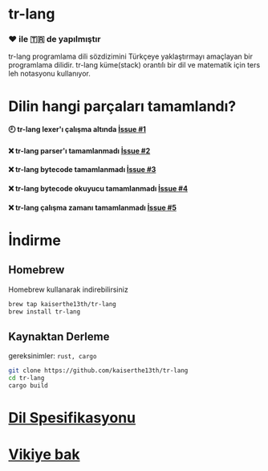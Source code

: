 # tr-lang

### ❤️ ile 🇹🇷 de yapılmıştır

tr-lang programlama dili sözdizimini Türkçeye yaklaştırmayı amaçlayan bir programlama dilidir.
tr-lang küme(stack) orantılı bir dil ve matematik için ters leh notasyonu kullanıyor.

# Dilin hangi parçaları tamamlandı?

#### 🕘 tr-lang lexer'ı çalışma altında [İssue #1](https://github.com/kaiserthe13th/tr-lang/issues/1#issue-1027652152)<br>
#### ❌ tr-lang parser'ı tamamlanmadı [İssue #2](https://github.com/kaiserthe13th/tr-lang/issues/2#issue-1027660436)<br>
#### ❌ tr-lang bytecode tamamlanmadı [İssue #3](https://github.com/kaiserthe13th/tr-lang/issues/3#issue-1027661753)<br>
#### ❌ tr-lang bytecode okuyucu tamamlanmadı [İssue #4](https://github.com/kaiserthe13th/tr-lang/issues/4#issue-1027663331)<br>
#### ❌ tr-lang çalışma zamanı tamamlanmadı [İssue #5](https://github.com/kaiserthe13th/tr-lang/issues/5#issue-1027665033)<br>

# İndirme

## Homebrew
Homebrew kullanarak indirebilirsiniz
```sh
brew tap kaiserthe13th/tr-lang
brew install tr-lang
```

## Kaynaktan Derleme
gereksinimler: `rust, cargo`
```sh
git clone https://github.com/kaiserthe13th/tr-lang
cd tr-lang
cargo build
```

# [Dil Spesifikasyonu](https://github.com/kaiserthe13th/tr-lang/wiki/Dil-Spesifikasyonu-TR)
# [Vikiye bak](https://github.com/kaiserthe13th/tr-lang/wiki/Anasayfa---TR)
